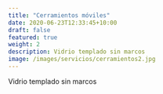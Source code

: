 ```yaml
---
title: "Cerramientos móviles"
date: 2020-06-23T12:33:45+10:00
draft: false
featured: true
weight: 2
description: Vidrio templado sin marcos
image: /images/servicios/cerramientos2.jpg
---
```


Vidrio templado sin marcos